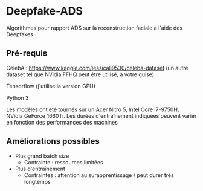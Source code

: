 # Deepfake-ADS
Algorithmes pour rapport ADS sur la reconstruction faciale à l'aide des Deepfakes.

## Pré-requis

CelebA : https://www.kaggle.com/jessicali9530/celeba-dataset (un autre dataset tel que NVidia FFHQ peut être utilisé, à votre guise)

Tensorflow (j'utilise la version GPU)

Python 3

Les modèles ont été tournés sur un Acer Nitro 5, Intel Core i7-9750H, NVidia GeForce 1660Ti. Les durées d'entraînement indiquées peuvent varier en fonction
des performances des machines

## Améliorations possibles

- Plus grand batch size
  - Contrainte : ressources limitées
- Plus d'entraînement
  - Contraintes : attention au surapprentissage / peut durer très longtemps
